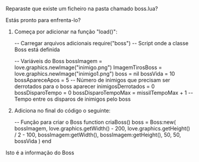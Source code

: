 
Reparaste que existe um ficheiro na pasta chamado boss.lua?

Estás pronto para enfrenta-lo?

1. Começa por adicionar na função "load()":

    -- Carregar arquivos adicionais
    require("boss") -- Script onde a classe Boss está definida

   -- Variáveis do Boss
   bossImagem = love.graphics.newImage("inimigo.png")
   ImagemTirosBoss = love.graphics.newImage("inimigo1.png")
   boss = nil
   bossVida = 10
   bossApareceApos = 5 -- Número de inimigos que precisam ser derrotados para o boss aparecer
   inimigosDerrotados = 0
   bossDisparoTempo = 0
   bossDisparoTempoMax = missilTempoMax + 1 -- Tempo entre os disparos de inimigos pelo boss

2. Adiciona no final do código o seguinte:

   -- Função para criar o Boss
   function criaBoss()
       boss = Boss:new(
           bossImagem,
           love.graphics.getWidth() - 200,
           love.graphics.getHeight() / 2 - 100,
           bossImagem:getWidth(),
           bossImagem:getHeight(),
           50,
           50,
           bossVida
       )
   end

Isto é a informação do Boss

